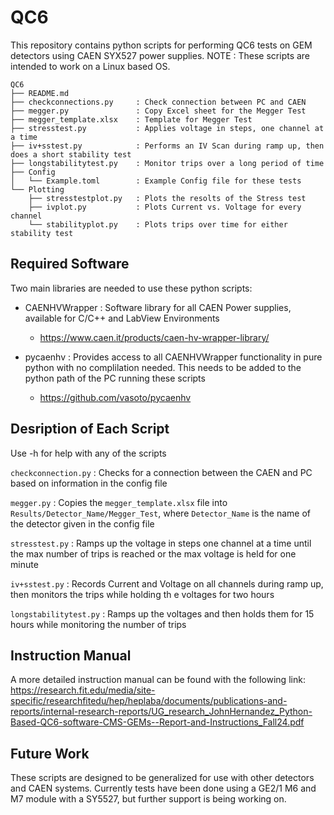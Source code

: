 # QC6

This repository contains python scripts for performing QC6 tests on GEM detectors using CAEN SYX527 power supplies. 
NOTE : These scripts are intended to work on a Linux based OS.

```
QC6
├── README.md
├── checkconnections.py		: Check connection between PC and CAEN
├── megger.py				: Copy Excel sheet for the Megger Test
├── megger_template.xlsx	: Template for Megger Test
├── stresstest.py			: Applies voltage in steps, one channel at a time
├── iv+sstest.py			: Performs an IV Scan during ramp up, then does a short stability test
├── longstabilitytest.py	: Monitor trips over a long period of time
├── Config
│   └── Example.toml		: Example Config file for these tests
└── Plotting
	├── stresstestplot.py	: Plots the resolts of the Stress test
	├── ivplot.py			: Plots Current vs. Voltage for every channel
	└── stabilityplot.py	: Plots trips over time for either stability test
```

## Required Software

Two main libraries are needed to use these python scripts:
 - CAENHVWrapper : Software library for all CAEN Power supplies, available for C/C++ and LabView Environments
	- https://www.caen.it/products/caen-hv-wrapper-library/

 - pycaenhv : Provides access to all CAENHVWrapper functionality in pure python with no complilation needed. This needs to be added to the python path of the PC running these scripts
 	- https://github.com/vasoto/pycaenhv

## Desription of Each Script

Use -h for help with any of the scripts

`checkconnection.py` : Checks for a connection between the CAEN and PC based on information in the config file

`megger.py` : Copies the `megger_template.xlsx` file into `Results/Detector_Name/Megger_Test`, where `Detector_Name` is the name of the detector given in the config file

`stresstest.py` : Ramps up the voltage in steps one channel at a time until the max number of trips is reached or the max voltage is held for one minute

`iv+sstest.py` : Records Current and Voltage on all channels during ramp up, then monitors the trips while holding th e voltages for two hours

`longstabilitytest.py` : Ramps up the voltages and then holds them for 15 hours while monitoring the number of trips

## Instruction Manual
A more detailed instruction manual can be found with the following link:
	https://research.fit.edu/media/site-specific/researchfitedu/hep/heplaba/documents/publications-and-reports/internal-research-reports/UG_research_JohnHernandez_Python-Based-QC6-software-CMS-GEMs--Report-and-Instructions_Fall24.pdf

## Future Work

These scripts are designed to be generalized for use with other detectors and CAEN systems. Currently tests have been done using a GE2/1 M6 and M7 module with a SY5527, but further support is being working on.
